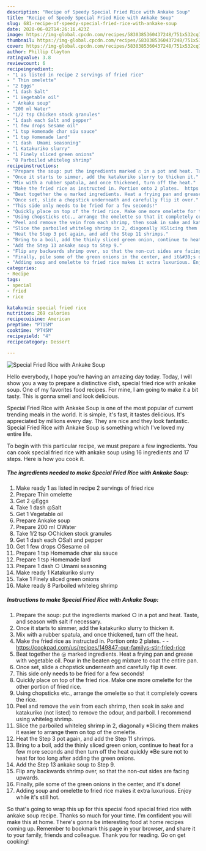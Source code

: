 ```yaml
---
description: "Recipe of Speedy Special Fried Rice with Ankake Soup"
title: "Recipe of Speedy Special Fried Rice with Ankake Soup"
slug: 681-recipe-of-speedy-special-fried-rice-with-ankake-soup
date: 2020-06-02T14:26:16.423Z
image: https://img-global.cpcdn.com/recipes/5830385360437248/751x532cq70/special-fried-rice-with-ankake-soup-recipe-main-photo.jpg
thumbnail: https://img-global.cpcdn.com/recipes/5830385360437248/751x532cq70/special-fried-rice-with-ankake-soup-recipe-main-photo.jpg
cover: https://img-global.cpcdn.com/recipes/5830385360437248/751x532cq70/special-fried-rice-with-ankake-soup-recipe-main-photo.jpg
author: Phillip Clayton
ratingvalue: 3.8
reviewcount: 6
recipeingredient:
- "1 as listed in recipe 2 servings of fried rice"
- " Thin omelette"
- "2 Eggs"
- "1 dash Salt"
- "1 Vegetable oil"
- " Ankake soup"
- "200 ml Water"
- "1/2 tsp Chicken stock granules"
- "1 dash each Salt and pepper"
- "1 few drops Sesame oil"
- "1 tsp Homemade char siu sauce"
- "1 tsp Homemade lard"
- "1 dash  Umami seasoning"
- "1 Katakuriko slurry"
- "1 Finely sliced green onions"
- "8 Parboiled whiteleg shrimp"
recipeinstructions:
- "Prepare the soup: put the ingredients marked ○ in a pot and heat. Taste, and season with salt if necessary."
- "Once it starts to simmer, add the katakuriko slurry to thicken it."
- "Mix with a rubber spatula, and once thickened, turn off the heat."
- "Make the fried rice as instructed in. Portion onto 2 plates.  https://cookpad.com/us/recipes/149847-our-familys-stir-fried-rice"
- "Beat together the ◎ marked ingredients. Heat a frying pan and grease with vegetable oil. Pour in the beaten egg mixture to coat the entire pan."
- "Once set, slide a chopstick underneath and carefully flip it over."
- "This side only needs to be fried for a few seconds!"
- "Quickly place on top of the fried rice. Make one more omelette for the other portion of fried rice."
- "Using chopsticks etc., arrange the omelette so that it completely covers the rice."
- "Peel and remove the vein from each shrimp, then soak in sake and katakuriko (not listed) to remove the odour, and parboil. I recommend using whiteleg shrimp."
- "Slice the parboiled whiteleg shrimp in 2, diagonally ※Slicing them makes it easier to arrange them on top of the omelette."
- "Heat the Step 3 pot again, and add the Step 11 shrimps."
- "Bring to a boil, add the thinly sliced green onion, continue to heat for a few more seconds and then turn off the heat quickly ※Be sure not to heat for too long after adding the green onions."
- "Add the Step 13 ankake soup to Step 9."
- "Flip any backwards shrimp over, so that the non-cut sides are facing upwards."
- "Finally, pile some of the green onions in the center, and it&#39;s done!"
- "Adding soup and omelette to fried rice makes it extra luxurious. Enjoy while it&#39;s still hot."
categories:
- Recipe
tags:
- special
- fried
- rice

katakunci: special fried rice 
nutrition: 269 calories
recipecuisine: American
preptime: "PT15M"
cooktime: "PT45M"
recipeyield: "4"
recipecategory: Dessert

---
```



![Special Fried Rice with Ankake Soup](https://img-global.cpcdn.com/recipes/5830385360437248/751x532cq70/special-fried-rice-with-ankake-soup-recipe-main-photo.jpg)

Hello everybody, I hope you're having an amazing day today. Today, I will show you a way to prepare a distinctive dish, special fried rice with ankake soup. One of my favorites food recipes. For mine, I am going to make it a bit tasty. This is gonna smell and look delicious.

Special Fried Rice with Ankake Soup is one of the most popular of current trending meals in the world. It is simple, it's fast, it tastes delicious. It's appreciated by millions every day. They are nice and they look fantastic. Special Fried Rice with Ankake Soup is something which I've loved my entire life.




To begin with this particular recipe, we must prepare a few ingredients. You can cook special fried rice with ankake soup using 16 ingredients and 17 steps. Here is how you cook it.

<!--inarticleads1-->

##### The ingredients needed to make Special Fried Rice with Ankake Soup:

1. Make ready 1 as listed in recipe 2 servings of fried rice
1. Prepare  Thin omelette
1. Get 2 ◎Eggs
1. Take 1 dash ◎Salt
1. Get 1 Vegetable oil
1. Prepare  Ankake soup
1. Prepare 200 ml ○Water
1. Take 1/2 tsp ○Chicken stock granules
1. Get 1 dash each ○Salt and pepper
1. Get 1 few drops ○Sesame oil
1. Prepare 1 tsp Homemade char siu sauce
1. Prepare 1 tsp Homemade lard
1. Prepare 1 dash ○ Umami seasoning
1. Make ready 1 Katakuriko slurry
1. Take 1 Finely sliced green onions
1. Make ready 8 Parboiled whiteleg shrimp




<!--inarticleads2-->

##### Instructions to make Special Fried Rice with Ankake Soup:

1. Prepare the soup: put the ingredients marked ○ in a pot and heat. Taste, and season with salt if necessary.
1. Once it starts to simmer, add the katakuriko slurry to thicken it.
1. Mix with a rubber spatula, and once thickened, turn off the heat.
1. Make the fried rice as instructed in. Portion onto 2 plates. -  - https://cookpad.com/us/recipes/149847-our-familys-stir-fried-rice
1. Beat together the ◎ marked ingredients. Heat a frying pan and grease with vegetable oil. Pour in the beaten egg mixture to coat the entire pan.
1. Once set, slide a chopstick underneath and carefully flip it over.
1. This side only needs to be fried for a few seconds!
1. Quickly place on top of the fried rice. Make one more omelette for the other portion of fried rice.
1. Using chopsticks etc., arrange the omelette so that it completely covers the rice.
1. Peel and remove the vein from each shrimp, then soak in sake and katakuriko (not listed) to remove the odour, and parboil. I recommend using whiteleg shrimp.
1. Slice the parboiled whiteleg shrimp in 2, diagonally ※Slicing them makes it easier to arrange them on top of the omelette.
1. Heat the Step 3 pot again, and add the Step 11 shrimps.
1. Bring to a boil, add the thinly sliced green onion, continue to heat for a few more seconds and then turn off the heat quickly ※Be sure not to heat for too long after adding the green onions.
1. Add the Step 13 ankake soup to Step 9.
1. Flip any backwards shrimp over, so that the non-cut sides are facing upwards.
1. Finally, pile some of the green onions in the center, and it&#39;s done!
1. Adding soup and omelette to fried rice makes it extra luxurious. Enjoy while it&#39;s still hot.




So that's going to wrap this up for this special food special fried rice with ankake soup recipe. Thanks so much for your time. I'm confident you will make this at home. There's gonna be interesting food at home recipes coming up. Remember to bookmark this page in your browser, and share it to your family, friends and colleague. Thank you for reading. Go on get cooking!
